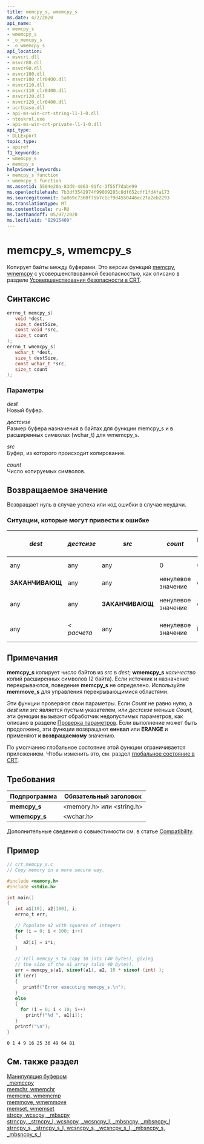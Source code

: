 ```yaml
---
title: memcpy_s, wmemcpy_s
ms.date: 4/2/2020
api_name:
- memcpy_s
- wmemcpy_s
- _o_memcpy_s
- _o_wmemcpy_s
api_location:
- msvcrt.dll
- msvcr80.dll
- msvcr90.dll
- msvcr100.dll
- msvcr100_clr0400.dll
- msvcr110.dll
- msvcr110_clr0400.dll
- msvcr120.dll
- msvcr120_clr0400.dll
- ucrtbase.dll
- api-ms-win-crt-string-l1-1-0.dll
- ntoskrnl.exe
- api-ms-win-crt-private-l1-1-0.dll
api_type:
- DLLExport
topic_type:
- apiref
f1_keywords:
- wmemcpy_s
- memcpy_s
helpviewer_keywords:
- memcpy_s function
- wmemcpy_s function
ms.assetid: 5504e20a-83d9-4063-91fc-3f55f7dabe99
ms.openlocfilehash: 7b3df3542974f99009285c8df652cff1fd4fa173
ms.sourcegitcommit: 5a069c7360f75b7c1cf9d4550446ec2fa2eb2293
ms.translationtype: MT
ms.contentlocale: ru-RU
ms.lasthandoff: 05/07/2020
ms.locfileid: "82915409"
---
```

# <a name="memcpy_s-wmemcpy_s"></a>memcpy_s, wmemcpy_s

Копирует байты между буферами. Это версии функций [memcpy, wmemcpy](memcpy-wmemcpy.md) с усовершенствованной безопасностью, как описано в разделе [Усовершенствования безопасности в CRT](../../c-runtime-library/security-features-in-the-crt.md).

## <a name="syntax"></a>Синтаксис

```C
errno_t memcpy_s(
   void *dest,
   size_t destSize,
   const void *src,
   size_t count
);
errno_t wmemcpy_s(
   wchar_t *dest,
   size_t destSize,
   const wchar_t *src,
   size_t count
);
```

### <a name="parameters"></a>Параметры

*dest*<br/>
Новый буфер.

*дестсизе*<br/>
Размер буфера назначения в байтах для функции memcpy_s и в расширенных символах (wchar_t) для wmemcpy_s.

*src*<br/>
Буфер, из которого происходит копирование.

*count*<br/>
Число копируемых символов.

## <a name="return-value"></a>Возвращаемое значение

Возвращает нуль в случае успеха или код ошибки в случае неудачи.

### <a name="error-conditions"></a>Ситуации, которые могут привести к ошибке

|*dest*|*дестсизе*|*src*|*count*|Возвращаемое значение|Содержимое конечного *объекта*|
|------------|----------------|-----------|---|------------------|------------------------|
|any|any|any|0|0|Без изменений|
|**ЗАКАНЧИВАЮЩ**|any|any|ненулевое значение|**еинвал**|Без изменений|
|any|any|**ЗАКАНЧИВАЮЩ**|ненулевое значение|**еинвал**|*конечный адрес* обнулен|
|any|< *расчета*|any|ненулевое значение|**ERANGE**|*конечный адрес* обнулен|

## <a name="remarks"></a>Примечания

**memcpy_s** копирует *число* байтов из *src* в *dest*; **wmemcpy_s** *количество* копий расширенных символов (2 байта). Если источник и назначение перекрываются, поведение **memcpy_s** не определено. Используйте **memmove_s** для управления перекрывающимися областями.

Эти функции проверяют свои параметры. Если *Count* не равно нулю, а *dest* или *src* является пустым указателем, или *дестсизе* меньше *Count*, эти функции вызывают обработчик недопустимых параметров, как описано в разделе [Проверка параметров](../../c-runtime-library/parameter-validation.md). Если выполнение может быть продолжено, эти функции возвращают **еинвал** или **ERANGE** и применяют **к возвращаемому** значению.

По умолчанию глобальное состояние этой функции ограничивается приложением. Чтобы изменить это, см. раздел [глобальное состояние в CRT](../global-state.md).

## <a name="requirements"></a>Требования

|Подпрограмма|Обязательный заголовок|
|-------------|---------------------|
|**memcpy_s**|\<memory.h> или \<string.h>|
|**wmemcpy_s**|\<wchar.h>|

Дополнительные сведения о совместимости см. в статье [Compatibility](../../c-runtime-library/compatibility.md).

## <a name="example"></a>Пример

```C
// crt_memcpy_s.c
// Copy memory in a more secure way.

#include <memory.h>
#include <stdio.h>

int main()
{
   int a1[10], a2[100], i;
   errno_t err;

   // Populate a2 with squares of integers
   for (i = 0; i < 100; i++)
   {
      a2[i] = i*i;
   }

   // Tell memcpy_s to copy 10 ints (40 bytes), giving
   // the size of the a1 array (also 40 bytes).
   err = memcpy_s(a1, sizeof(a1), a2, 10 * sizeof (int) );
   if (err)
   {
      printf("Error executing memcpy_s.\n");
   }
   else
   {
     for (i = 0; i < 10; i++)
       printf("%d ", a1[i]);
   }
   printf("\n");
}
```

```Output
0 1 4 9 16 25 36 49 64 81
```

## <a name="see-also"></a>См. также раздел

[Манипуляция буфером](../../c-runtime-library/buffer-manipulation.md)<br/>
[_memccpy](memccpy.md)<br/>
[memchr, wmemchr](memchr-wmemchr.md)<br/>
[memcmp, wmemcmp](memcmp-wmemcmp.md)<br/>
[memmove, wmemmove](memmove-wmemmove.md)<br/>
[memset, wmemset](memset-wmemset.md)<br/>
[strcpy, wcscpy, _mbscpy](strcpy-wcscpy-mbscpy.md)<br/>
[strncpy, _strncpy_l, wcsncpy, _wcsncpy_l, _mbsncpy, _mbsncpy_l](strncpy-strncpy-l-wcsncpy-wcsncpy-l-mbsncpy-mbsncpy-l.md)<br/>
[strncpy_s, _strncpy_s_l, wcsncpy_s, _wcsncpy_s_l, _mbsncpy_s, _mbsncpy_s_l](strncpy-s-strncpy-s-l-wcsncpy-s-wcsncpy-s-l-mbsncpy-s-mbsncpy-s-l.md)<br/>
